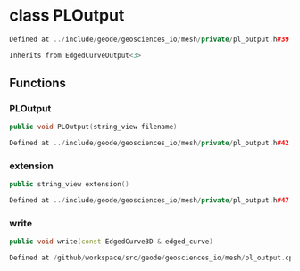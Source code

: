 # class PLOutput

```cpp
Defined at ../include/geode/geosciences_io/mesh/private/pl_output.h#39
```

```cpp
Inherits from EdgedCurveOutput<3>
```



## Functions

### PLOutput

```cpp
public void PLOutput(string_view filename)
```

```cpp
Defined at ../include/geode/geosciences_io/mesh/private/pl_output.h#42
```

### extension

```cpp
public string_view extension()
```

```cpp
Defined at ../include/geode/geosciences_io/mesh/private/pl_output.h#47
```

### write

```cpp
public void write(const EdgedCurve3D & edged_curve)
```

```cpp
Defined at /github/workspace/src/geode/geosciences_io/mesh/pl_output.cpp#241
```



